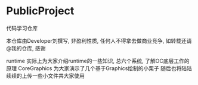 # PublicProject
代码学习仓库

本仓库由Developer刘撰写, 非盈利性质, 任何人不得拿去做商业竞争, 如转载还请@我的仓库, 感谢

runtime 实际上为大家介绍runtime的一些知识, 总六个系统, 了解OC底层工作的原理
CoreGraphics 为大家演示了几个基于Graphics绘制的小栗子
随后也将陆陆续续的上传一些小文件共大家使用

